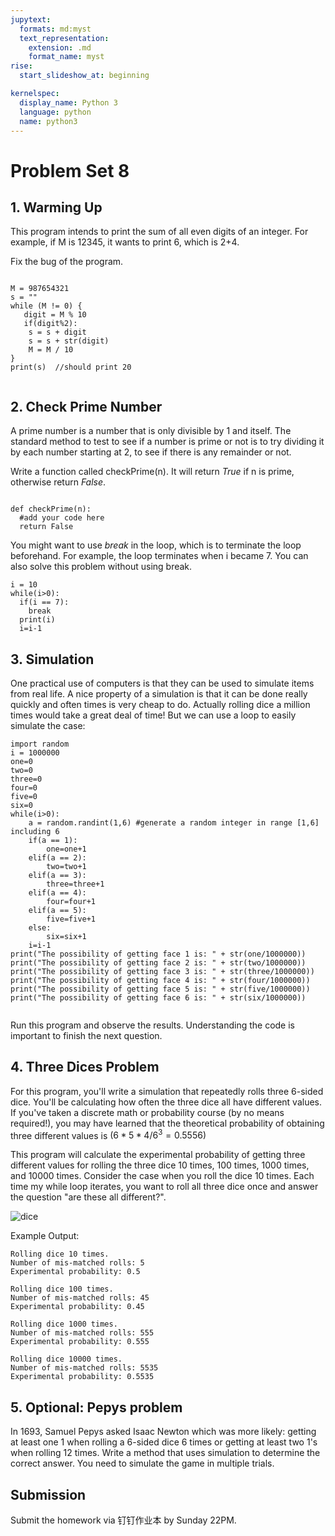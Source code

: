 ```yaml
---
jupytext:
  formats: md:myst
  text_representation:
    extension: .md
    format_name: myst
rise:
  start_slideshow_at: beginning

kernelspec:
  display_name: Python 3
  language: python
  name: python3
---
```


# Problem Set 8 #

## 1. Warming Up ##

This program intends to print the sum of all even digits of an integer. For example, if M is 12345, it wants to print 6, which is 2+4. 

Fix the bug of the program.

```{code-cell} python3

M = 987654321
s = ""
while (M != 0) {
   digit = M % 10
   if(digit%2):
   	s = s + digit
   	s = s + str(digit)
   	M = M / 10
}
print(s)  //should print 20


```

## 2. Check Prime Number ##

A prime number is a number that is only divisible by 1 and itself. The standard method to test to
see if a number is prime or not is to try dividing it by each number starting at 2, to see if there is any remainder or not.

Write a function called checkPrime(n). It will return *True* if n is prime, otherwise return *False*.

```{code-cell} python3

def checkPrime(n):
  #add your code here
  return False

```

You might want to use *break* in the loop, which is to terminate the loop beforehand. For example, the loop terminates when i became 7. You can also solve this problem without using break.

```{code-cell} python3
i = 10
while(i>0):
  if(i == 7):
	break
  print(i)
  i=i-1
```

## 3. Simulation ##

One practical use of computers is that they can be used to simulate items from real life. A nice property of a simulation is that it can be done really quickly and often times is very cheap to do. Actually rolling dice a million times would take a great deal of time! But we can use a loop to easily simulate the case:

```{code-cell} python3
import random
i = 1000000
one=0
two=0
three=0
four=0
five=0
six=0
while(i>0):
	a = random.randint(1,6) #generate a random integer in range [1,6] including 6
	if(a == 1):
		one=one+1
	elif(a == 2):
		two=two+1
	elif(a == 3):
		three=three+1	
	elif(a == 4):
		four=four+1	
	elif(a == 5):
		five=five+1
	else:
		six=six+1
	i=i-1
print("The possibility of getting face 1 is: " + str(one/1000000))	
print("The possibility of getting face 2 is: " + str(two/1000000))	
print("The possibility of getting face 3 is: " + str(three/1000000))	
print("The possibility of getting face 4 is: " + str(four/1000000))	
print("The possibility of getting face 5 is: " + str(five/1000000))	
print("The possibility of getting face 6 is: " + str(six/1000000))	
	
```

Run this program and observe the results. Understanding the code is important to finish the next question.

## 4. Three Dices Problem ##


For this program, you'll write a simulation that repeatedly rolls three 6-sided dice. You'll be calculating how often the three dice all have different values. If you've taken a discrete math or probability course (by no means required!), you may have learned that the theoretical probability of obtaining three different values is $(6*5*4/6^3 = 0.5556)$

This program will calculate the experimental probability of getting three different values for rolling the three dice 10 times, 100 times, 1000 times, and 10000 times.
Consider the case when you roll the dice 10 times. Each time my while loop iterates, you want to roll all three dice once and answer the question "are these all different?".

![dice](dice.png)

Example Output:

```
Rolling dice 10 times.
Number of mis-matched rolls: 5
Experimental probability: 0.5

Rolling dice 100 times.
Number of mis-matched rolls: 45
Experimental probability: 0.45

Rolling dice 1000 times.
Number of mis-matched rolls: 555
Experimental probability: 0.555

Rolling dice 10000 times.
Number of mis-matched rolls: 5535
Experimental probability: 0.5535

```

## 5. Optional: Pepys problem ##



In 1693, Samuel Pepys asked Isaac Newton which was more likely: getting at least one 1 when rolling a 6-sided dice 6 times or getting at least two 1's when rolling 12 times. Write a method that uses simulation to determine the correct answer. You need to simulate the game in multiple trials.


## Submission ##

Submit the homework via 钉钉作业本 by Sunday 22PM. 